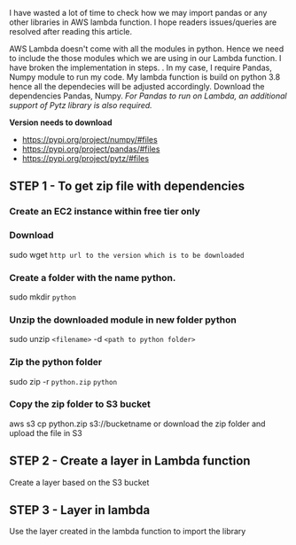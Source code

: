 I have wasted a lot of time to check how we may import pandas or any other libraries in AWS lambda function. 
I hope readers issues/queries are resolved after reading this article.

AWS Lambda doesn't come with all the modules in python. Hence we need to include the those modules which we are using in our Lambda function. 
I have broken the implementation in steps.
      . 
In my case, I require Pandas, Numpy module to run my code. My lambda function is build on python 3.8 hence all the dependecies will be adjusted accordingly. Download the dependencies Pandas, Numpy. _For Pandas to run on Lambda, an additional support of Pytz library is also required._

**Version needs to download**
* https://pypi.org/project/numpy/#files
* https://pypi.org/project/pandas/#files
* https://pypi.org/project/pytz/#files

## STEP 1 - To get zip file with dependencies 

### Create an EC2 instance within free tier only

### Download
sudo wget `http url to the version which is to be downloaded`

### Create a folder with the name python.
sudo mkdir `python`

### Unzip the downloaded module in new folder python
sudo unzip `<filename>` -d `<path to python folder>`

### Zip the python folder
sudo zip -r `python.zip` `python`

### Copy the zip folder to S3 bucket
aws s3 cp python.zip s3://bucketname
or download the zip folder and upload the file in S3

## STEP 2 - Create a layer in Lambda function
Create a layer based on the S3 bucket

## STEP 3 - Layer in lambda
Use the layer created in the lambda function to import the library
